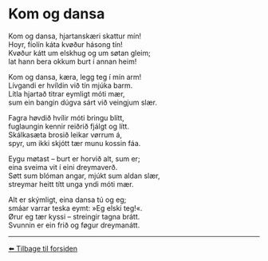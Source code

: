 # Kom og dansa

Kom og dansa, hjartanskæri skattur mín!  
Hoyr, fíolín káta kvøður hásong tín!  
Kvøður kátt um elskhug og um søtan gleim;  
lat hann bera okkum burt í annan heim!  

Kom og dansa, kæra, legg teg í mín arm!  
Lívgandi er hvíldin við tín mjúka barm.  
Lítla hjartað titrar eym­ligt móti mær,  
sum ein bangin dúgva sárt við veingjum slær.  

Fagra høvdið hvílir móti bringu blítt,  
fuglaungin kennir reiðrið fjálgt og lítt.  
Skálkasæta brosið leikar vørrum á,  
spyr, um ikki skjótt tær munu kossin fáa.  

Eyg­u møtast – burt er horvið alt, sum er;  
eina sveima vit í eini dreymaverð.  
Søtt sum blóman angar, mjúkt sum aldan slær,  
streymar heitt títt unga ynd­i móti mær.  

Alt er ským­ligt, eina dansa tú og eg;  
smáar varrar teska eymt: »Eg elski teg!«.  
Ørur eg tær kyssi – streingir tagna brátt.  
Svunnin er ein frið og føgur dreymanátt.

---

[⬅️ Tilbage til forsiden](../index.md)
